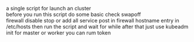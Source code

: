 
a single script for launch an cluster  
before you run this script do some basic check 
swapoff  
firewall disable stop or add all service post in firewall 
hostname entry in /etc/hosts 
then run the script and wait for while 
after that just use kubeadm init for master or worker you can rum token
